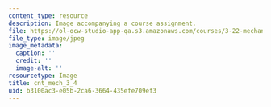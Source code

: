 ```yaml
---
content_type: resource
description: Image accompanying a course assignment.
file: https://ol-ocw-studio-app-qa.s3.amazonaws.com/courses/3-22-mechanical-behavior-of-materials-spring-2008/b3100ac3e05b2ca63664435efe709ef3_cnt_mech_3_4.jpg
file_type: image/jpeg
image_metadata:
  caption: ''
  credit: ''
  image-alt: ''
resourcetype: Image
title: cnt_mech_3_4
uid: b3100ac3-e05b-2ca6-3664-435efe709ef3
---
```

